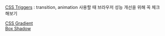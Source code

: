 [CSS Triggers](https://csstriggers.com/) : transition, animation 사용할 때 브라우저 성능 개선을 위해 꼭 체크해보기 <br/>

[CSS Gradient](https://cssgradient.io/) <br/>
[Box Shadow](https://html-css-js.com/css/generator/box-shadow/) <br/>
